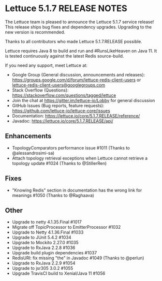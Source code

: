 Lettuce 5.1.7 RELEASE NOTES
===========================

The Lettuce team is pleased to announce the Lettuce 5.1.7 service release! 
This release ships bug fixes and dependency upgrades. Upgrading to
the new version is recommended.

Thanks to all contributors who made Lettuce 5.1.7.RELEASE possible.

Lettuce requires Java 8 to build and run and #RunsLikeHeaven on Java 11. 
It is tested continuously against the latest Redis source-build.

If you need any support, meet Lettuce at:

* Google Group (General discussion, announcements and releases): https://groups.google.com/d/forum/lettuce-redis-client-users
or lettuce-redis-client-users@googlegroups.com
* Stack Overflow (Questions): https://stackoverflow.com/questions/tagged/lettuce
* Join the chat at https://gitter.im/lettuce-io/Lobby for general discussion
* GitHub Issues (Bug reports, feature requests): https://github.com/lettuce-io/lettuce-core/issues
* Documentation: https://lettuce.io/core/5.1.7.RELEASE/reference/
* Javadoc: https://lettuce.io/core/5.1.7.RELEASE/api/

Enhancements
------------
* TopologyComparators performance issue #1011 (Thanks to @alessandrosimi-sa)
* Attach topology retrieval exceptions when Lettuce cannot retrieve a topology update #1024 (Thanks to @StillerRen)

Fixes
-----
* "Knowing Redis" section in documentation has the wrong link for meanings  #1050 (Thanks to @Raghaava)

Other
-----
* Upgrade to netty 4.1.35.Final #1017
* Migrate off TopicProcessor to EmitterProcessor #1032
* Upgrade to Netty 4.1.36.Final #1033
* Upgrade to JUnit 5.4.2 #1034
* Upgrade to Mockito 2.27.0 #1035
* Upgrade to RxJava 2.2.8 #1036
* Upgrade build plugin dependencies #1037
* RedisURI: fix missing "the" in Javadoc #1049 (Thanks to @perlun)
* Upgrade to RxJava 2.2.9 #1054
* Upgrade to jsr305 3.0.2 #1055
* Upgrade TravisCI build to Xenial/Java 11 #1056
